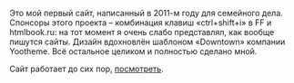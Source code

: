 Это мой первый сайт, написанный в 2011-м году для семейного дела.
Спонсоры этого проекта – комбинация клавиш «ctrl+shift+i» в FF и htmlbook.ru: на тот момент я очень слабо представлял, как вообще пишутся сайты.
Дизайн вдохновлён шаблоном «Downtown» компании Yootheme. Всё остальное целиком и полностью сделано мной.

Сайт работает до сих пор, [посмотреть](http://sudexa.ru/).
